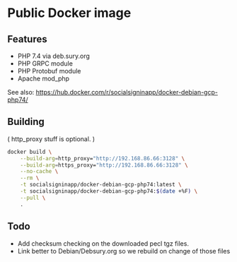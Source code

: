 # Public Docker image

## Features 

 * PHP 7.4 via deb.sury.org
 * PHP GRPC module
 * PHP Protobuf module
 * Apache mod\_php
 
See also: https://hub.docker.com/r/socialsigninapp/docker-debian-gcp-php74/

## Building

( http_proxy stuff is optional. )

```bash
docker build \
    --build-arg=http_proxy="http://192.168.86.66:3128" \
    --build-arg=https_proxy="http://192.168.86.66:3128" \
    --no-cache \
    --rm \
    -t socialsigninapp/docker-debian-gcp-php74:latest \
    -t socialsigninapp/docker-debian-gcp-php74:$(date +%F) \
    --pull \
    .
```

## Todo

 * Add checksum checking on the downloaded pecl tgz files.
 * Link better to Debian/Debsury.org so we rebuild on change of those files
